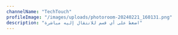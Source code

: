 ```yaml
---
channelName: "TechTouch"
profileImage: "/images/uploads/photoroom-20240221_160131.png"
description: "اضغط على أي قسم للانتقال إليه مباشرة"
---
```

